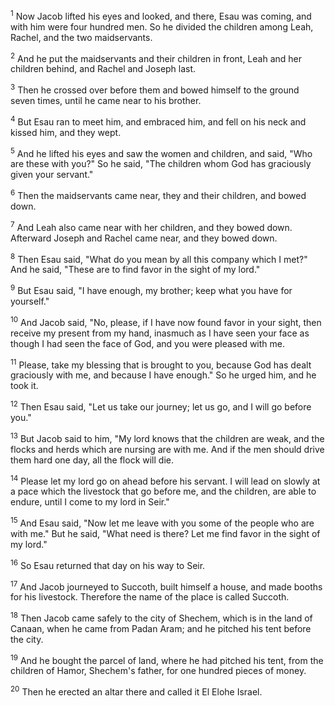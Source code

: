 <sup>1</sup> 
Now Jacob lifted his eyes and looked, and there, Esau was coming, and with him were four hundred men. So he divided the children among Leah, Rachel, and the two maidservants. 

<sup>2</sup> 
And he put the maidservants and their children in front, Leah and her children behind, and Rachel and Joseph last. 

<sup>3</sup> 
Then he crossed over before them and bowed himself to the ground seven times, until he came near to his brother. 

<sup>4</sup> 
But Esau ran to meet him, and embraced him, and fell on his neck and kissed him, and they wept. 

<sup>5</sup> 
And he lifted his eyes and saw the women and children, and said, "Who are these with you?" So he said, "The children whom God has graciously given your servant." 

<sup>6</sup> 
Then the maidservants came near, they and their children, and bowed down. 

<sup>7</sup> 
And Leah also came near with her children, and they bowed down. Afterward Joseph and Rachel came near, and they bowed down. 

<sup>8</sup> 
Then Esau said, "What do you mean by all this company which I met?" And he said, "These are to find favor in the sight of my lord." 

<sup>9</sup> 
But Esau said, "I have enough, my brother; keep what you have for yourself." 

<sup>10</sup> 
And Jacob said, "No, please, if I have now found favor in your sight, then receive my present from my hand, inasmuch as I have seen your face as though I had seen the face of God, and you were pleased with me. 

<sup>11</sup> 
Please, take my blessing that is brought to you, because God has dealt graciously with me, and because I have enough." So he urged him, and he took it. 

<sup>12</sup> 
Then Esau said, "Let us take our journey; let us go, and I will go before you." 

<sup>13</sup> 
But Jacob said to him, "My lord knows that the children are weak, and the flocks and herds which are nursing are with me. And if the men should drive them hard one day, all the flock will die. 

<sup>14</sup> 
Please let my lord go on ahead before his servant. I will lead on slowly at a pace which the livestock that go before me, and the children, are able to endure, until I come to my lord in Seir." 

<sup>15</sup> 
And Esau said, "Now let me leave with you some of the people who are with me." But he said, "What need is there? Let me find favor in the sight of my lord." 

<sup>16</sup> 
So Esau returned that day on his way to Seir. 

<sup>17</sup> 
And Jacob journeyed to Succoth, built himself a house, and made booths for his livestock. Therefore the name of the place is called Succoth.

<sup>18</sup> 
Then Jacob came safely to the city of Shechem, which is in the land of Canaan, when he came from Padan Aram; and he pitched his tent before the city. 

<sup>19</sup> 
And he bought the parcel of land, where he had pitched his tent, from the children of Hamor, Shechem's father, for one hundred pieces of money. 

<sup>20</sup> 
Then he erected an altar there and called it El Elohe Israel.